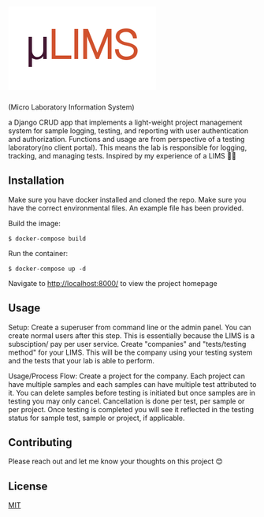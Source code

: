 # ![µLIMS Logo](/microLIMS/static/images/logo.png) 

(Micro Laboratory Information System)

a Django CRUD app that implements a light-weight project management system for sample logging, testing, and reporting with user authentication and authorization. Functions and usage are from perspective of a testing laboratory(no client portal). This means the lab is responsible for logging, tracking, and managing tests. Inspired by my experience of a LIMS :woman_scientist:

## Installation

Make sure you have docker installed and cloned the repo. Make sure you have the correct environmental files. An example file has been provided.

Build the image:
``` 
$ docker-compose build 
```
Run the container:
```
$ docker-compose up -d
```
Navigate to [http://localhost:8000/](http://localhost:8000/) to view the project homepage
## Usage

Setup: Create a superuser from command line or the admin panel. You can create normal users after this step. This is essentially because the LIMS is a subsciption/ pay per user service. Create "companies" and "tests/testing method" for your LIMS. This will be the company using your testing system and the tests that your lab is able to perform. 

Usage/Process Flow: Create a project for the company. Each project can have multiple samples and each samples can have multiple test attributed to it. You can delete samples before testing is initiated but once samples are in testing you may only cancel. Cancellation is done per test, per sample or per project. Once testing is completed you will see it reflected in the testing status for sample test, sample or project, if applicable. 

## Contributing 

Please reach out and let me know your thoughts on this project :blush:

## License 
[MIT](https://choosealicense.com/licenses/mit/)
